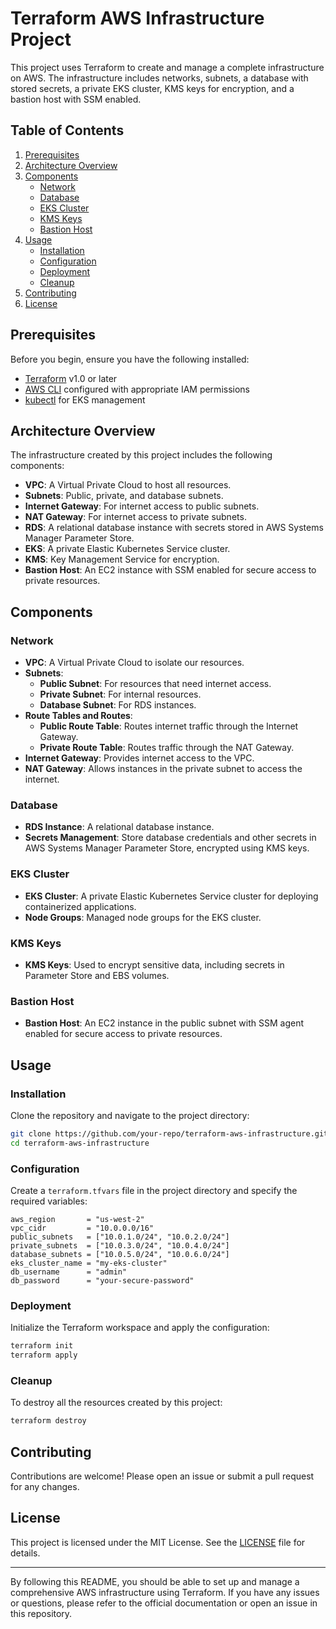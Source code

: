 # Terraform AWS Infrastructure Project

This project uses Terraform to create and manage a complete infrastructure on AWS. The infrastructure includes networks, subnets, a database with stored secrets, a private EKS cluster, KMS keys for encryption, and a bastion host with SSM enabled.

## Table of Contents
1. [Prerequisites](#prerequisites)
2. [Architecture Overview](#architecture-overview)
3. [Components](#components)
    - [Network](#network)
    - [Database](#database)
    - [EKS Cluster](#eks-cluster)
    - [KMS Keys](#kms-keys)
    - [Bastion Host](#bastion-host)
4. [Usage](#usage)
    - [Installation](#installation)
    - [Configuration](#configuration)
    - [Deployment](#deployment)
    - [Cleanup](#cleanup)
5. [Contributing](#contributing)
6. [License](#license)

## Prerequisites

Before you begin, ensure you have the following installed:
- [Terraform](https://www.terraform.io/downloads.html) v1.0 or later
- [AWS CLI](https://aws.amazon.com/cli/) configured with appropriate IAM permissions
- [kubectl](https://kubernetes.io/docs/tasks/tools/install-kubectl/) for EKS management

## Architecture Overview

The infrastructure created by this project includes the following components:

- **VPC**: A Virtual Private Cloud to host all resources.
- **Subnets**: Public, private, and database subnets.
- **Internet Gateway**: For internet access to public subnets.
- **NAT Gateway**: For internet access to private subnets.
- **RDS**: A relational database instance with secrets stored in AWS Systems Manager Parameter Store.
- **EKS**: A private Elastic Kubernetes Service cluster.
- **KMS**: Key Management Service for encryption.
- **Bastion Host**: An EC2 instance with SSM enabled for secure access to private resources.

## Components

### Network

- **VPC**: A Virtual Private Cloud to isolate our resources.
- **Subnets**:
  - **Public Subnet**: For resources that need internet access.
  - **Private Subnet**: For internal resources.
  - **Database Subnet**: For RDS instances.
- **Route Tables and Routes**:
  - **Public Route Table**: Routes internet traffic through the Internet Gateway.
  - **Private Route Table**: Routes traffic through the NAT Gateway.
- **Internet Gateway**: Provides internet access to the VPC.
- **NAT Gateway**: Allows instances in the private subnet to access the internet.

### Database

- **RDS Instance**: A relational database instance.
- **Secrets Management**: Store database credentials and other secrets in AWS Systems Manager Parameter Store, encrypted using KMS keys.

### EKS Cluster

- **EKS Cluster**: A private Elastic Kubernetes Service cluster for deploying containerized applications.
- **Node Groups**: Managed node groups for the EKS cluster.

### KMS Keys

- **KMS Keys**: Used to encrypt sensitive data, including secrets in Parameter Store and EBS volumes.

### Bastion Host

- **Bastion Host**: An EC2 instance in the public subnet with SSM agent enabled for secure access to private resources.

## Usage

### Installation

Clone the repository and navigate to the project directory:

```bash
git clone https://github.com/your-repo/terraform-aws-infrastructure.git
cd terraform-aws-infrastructure
```

### Configuration

Create a `terraform.tfvars` file in the project directory and specify the required variables:

```hcl
aws_region       = "us-west-2"
vpc_cidr         = "10.0.0.0/16"
public_subnets   = ["10.0.1.0/24", "10.0.2.0/24"]
private_subnets  = ["10.0.3.0/24", "10.0.4.0/24"]
database_subnets = ["10.0.5.0/24", "10.0.6.0/24"]
eks_cluster_name = "my-eks-cluster"
db_username      = "admin"
db_password      = "your-secure-password"
```

### Deployment

Initialize the Terraform workspace and apply the configuration:

```bash
terraform init
terraform apply
```

### Cleanup

To destroy all the resources created by this project:

```bash
terraform destroy
```

## Contributing

Contributions are welcome! Please open an issue or submit a pull request for any changes.

## License

This project is licensed under the MIT License. See the [LICENSE](LICENSE) file for details.

---

By following this README, you should be able to set up and manage a comprehensive AWS infrastructure using Terraform. If you have any issues or questions, please refer to the official documentation or open an issue in this repository.



